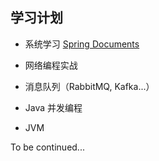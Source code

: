 ## 学习计划

- 系统学习 [Spring Documents](https://spring.io/docs/reference)

- 网络编程实战
- 消息队列（RabbitMQ, Kafka...）
- Java 并发编程
- JVM

To be continued...